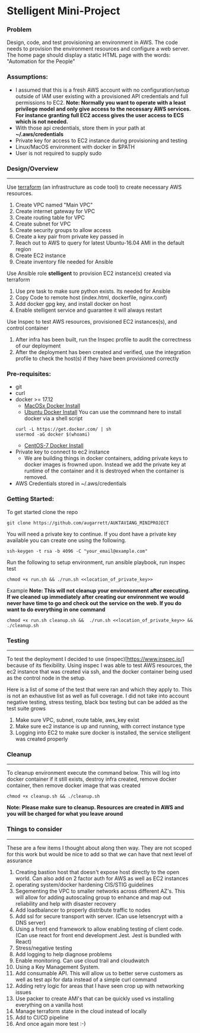 # Stelligent Mini-Project

### Problem
Design, code, and test provisioning an environment in AWS.  The code needs to provision the environment resources and configure a web server.  The home page should display a static HTML page with the words: "Automation for the People"

### Assumptions:
- I assumed that this is a fresh AWS account with no configuration/setup outside of IAM user existing with a provisioned API credentials and full permissions to EC2. 
**Note: Normally you want to operate with a least privilege model and only give access to the necessary AWS services. For instance granting full EC2 access gives the user access to ECS which is not needed.**
- With those api credentials, store them in your path at **~/.aws/credentials**
- Private key for access to EC2 instance during provisioning and testing
- Linux/MacOS environment with docker in $PATH
- User is not required to supply sudo


### Design/Overview
---
Use [terraform](https://www.terraform.io/) (an infrastructure as code tool) to create necessary AWS resources.
1) Create VPC named "Main VPC"
2) Create internet gateway for VPC
3) Create routing table for VPC
4) Create subnet for VPC
5) Create security groups to allow access
6) Create a key pair from private key passed in
7) Reach out to AWS to query for latest Ubuntu-16.04 AMI in the default region
8) Create EC2 instance
9) Create inventory file needed for Ansible

Use Ansible role **stelligent** to provision EC2 instance(s) created via terraform
1) Use pre task to make sure python exists. Its needed for Ansible
2) Copy Code to remote host (index.html, dockerfile, nginx.conf)
3) Add docker gpg key, and install docker on host
4) Enable stelligent service and guarantee it will always restart

Use Inspec to test AWS resources, provisioned EC2 instances(s), and control container
1) After infra has been built, run the Inspec profile to audit the correctness of our deployment
2) After the deployment has been created and verified, use the integration profile to check the host(s) if they have been provisioned correctly



### Pre-requisites:
- git
- curl
- docker >= 17.12
    - [MacOSx Docker Install](https://docs.docker.com/docker-for-mac/install/)
    - [Ubuntu Docker Install](https://docs.docker.com/install/linux/docker-ce/ubuntu/)
    You can use the commnand here to install docker via a shell script
    ```
    curl -L https://get.docker.com/ | sh
    usermod -aG docker $(whoami)
    ```
    - [CentOS-7 Docker Install](https://docs.docker.com/install/linux/docker-ce/centos/)
- Private key to connect to ec2 instance 
    -  We are building things in docker containers, adding private keys to docker images is frowned upon. Instead we add the private key at runtime of the container and it is destroyed when the container is removed.
- AWS Credentials stored in ~/.aws/credentials

### Getting Started:
To get started clone the repo
```
git clone https://github.com/augarrett/AUKTAVIANG_MINIPROJECT
```

You will need a private key to continue. If you dont have a private key available you can create one using the following.
```
ssh-keygen -t rsa -b 4096 -C "your_email@example.com"
```
Run the following to setup environment, run ansible playbook, run inspec test

```
chmod +x run.sh && ./run.sh <<location_of_private_key>>
```
Example
**Note: This will not cleanup your environonment after executing. If we cleaned up immediately after creating our environment we would never have time to go and check out the service on the web.  If you do want to do everything in one command**
```
chmod +x run.sh cleanup.sh &&  ./run.sh <<location_of_private_key>> && ./cleanup.sh
```

### Testing
---
To test the deployment I decided to use (inspec)[https://www.inspec.io/] because of its flexibility.  Using inspec I was able to test AWS resources, the ec2 instance that was created via ssh, and the docker container being used as the control node in the setup.

Here is a list of some of the test that were ran and which they apply to.  This is not an exhaustive list as well as full coverage.  I did not take into account negative testing, stress testing, black box testing but can be added as the test suite grows

1) Make sure VPC, subnet, route table, aws_key exist
2) Make sure ec2 instance is up and running, with correct instance type
3) Logging into EC2 to make sure docker is installed, the service stelligent was created properly

### Cleanup
---
To cleanup environment execute the command below.  This will log into docker container if it still exists, destroy infra created, remove docker container, then remove docker image that was created
```
chmod +x cleanup.sh && ./cleanup.sh
```

**Note: Please make sure to cleanup.  Resources are created in AWS and you will be charged for what you leave around**


### Things to consider
---

These are a few items I thought about along then way.  They are not scoped for this work but would be nice to add so that we can have that next level of assurance 

1) Creating bastion host that doesn't expose host directly to the open world.  Can also add on 2 factor auth for AWS as well as EC2 instances
2) operating system/docker hardening CIS/STIG guidelines
3) Segementing the VPC to smaller networks across different AZ's. This will allow for adding autoscaling group to enhance and map out reliability and help with disaster recovery
4) Add loadbalancer to properly distribute traffic to nodes
5) Add ssl for secure transport with server. (Can use letsencrypt with a DNS server)
6) Using a front end framework to allow enabling testing of client code.  (Can use react for front end development Jest. Jest is bundled with React)
7) Stress/negative testing
8) Add logging to help diagnose problems
9) Enable monitoring.  Can use cloud trail and cloudwatch 
10) Using a Key Management System.
11) Add consumable API.  This will allow us to better serve customers as well as test api for data instead of a simple curl command
12) Adding retry logic for areas that I have seen crop up with networking issues
13) Use packer to create AMI's that can be quickly used vs installing everything on a vanilla host
14) Manage terraform state in the cloud instead of locally
15) Add to CI/CD pipeline
16) And once again more test :-)



